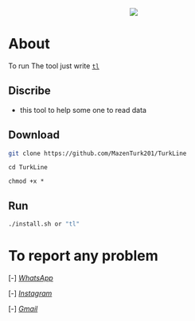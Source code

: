<p align="center">
<img src="https://i.postimg.cc/3J6Ngk7C/Turk.png">
</p>

# About

To run The tool just write [`tl`](https://github.com/MazenTurk201/TurkLine)


<!-- My friend, I am not responsible for any misuse of the tool or abuse, and this is illegal. The goal of the tool is Android penetration testing for beginners in the field of "Pentration Testing". Thank you. -->


## Discribe

 * this tool to help some one to read data


## Download
 ```bash
 git clone https://github.com/MazenTurk201/TurkLine
 ```
 ```
 cd TurkLine
 ```
 ```
 chmod +x *
 ```

## Run
 ```bash
 ./install.sh or "tl"
 ```

 # To report any problem

 [-] [*WhatsApp*](https://wa.me/+201092130013?text=Hi+Turk)

 [-] [*Instagram*](https://www.instagram.com/mazenturkk)

 [-] [*Gmail*](https://mail.google.com/mail/u/0/#inbox?compose=GTvVlcSKkVTRnqhcdnCKGrmdBNQfSLQrcjrDrrhRXjGpJlNsGLRjBPKpWTHBwbfpvzphhWZzprdvh)
